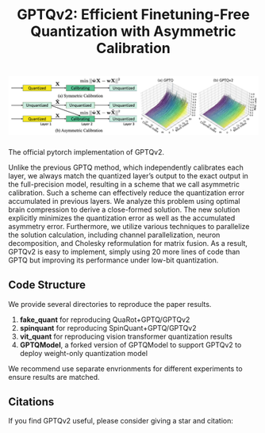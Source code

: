 
<h1 align="center">  
    <p> GPTQv2: Efficient Finetuning-Free Quantization with Asymmetric Calibration </p>  
</h1>  
  
<h1 align="center">   
    <img src="./img/readme_intro.png" width="1000">  
</h1>  
  
The official pytorch implementation of GPTQv2.   
  
Unlike the previous GPTQ method, which independently calibrates each layer, we always match the quantized layer’s output to the exact output in the full-precision model, resulting in a scheme that we call asymmetric calibration. Such a scheme can effectively reduce the quantization error accumulated in previous layers. We analyze this problem using optimal brain compression to derive a close-formed solution. The new solution explicitly minimizes the quantization error as well as the accumulated asymmetry error. Furthermore, we utilize various techniques to parallelize the solution calculation, including channel parallelization, neuron decomposition, and Cholesky reformulation for matrix fusion. As a result, GPTQv2 is easy to implement, simply using 20 more lines of code than GPTQ but improving its performance under low-bit quantization.  
  
  
## Code Structure  
  
We provide several directories to reproduce the paper results.   
  
1. **fake_quant** for reproducing QuaRot+GPTQ/GPTQv2   
2. **spinquant** for reproducing SpinQuant+GPTQ/GPTQv2  
3. **vit_quant** for reproducing vision transformer quantization results  
4. **GPTQModel**, a forked version of GPTQModel to support GPTQv2 to deploy weight-only quantization model  
  
We recommend use separate envrionments for different experiments to ensure results are matched.   
  
## Citations  
  
If you find GPTQv2 useful, please consider giving a star and citation:  
```bibtex  
```